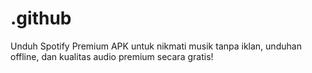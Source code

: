 # .github
Unduh Spotify Premium APK untuk nikmati musik tanpa iklan, unduhan offline, dan kualitas audio premium secara gratis!
